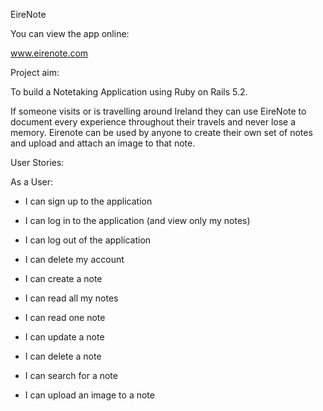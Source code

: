 EireNote

You can view the app online:

www.eirenote.com

Project aim:

To build a Notetaking Application using Ruby on Rails 5.2.

If someone visits or is travelling around Ireland they can use EireNote
to document every experience throughout their travels and never lose a memory.
Eirenote can be used by anyone to create their own set of notes
and upload and attach an image to that note.

User Stories:

As a User:

- I can sign up to the application
- I can log in to the application (and view only my notes)
- I can log out of the application
- I can delete my account

- I can create a note
- I can read all my notes
- I can read one note
- I can update a note
- I can delete a note

- I can search for a note

- I can upload an image to a note
